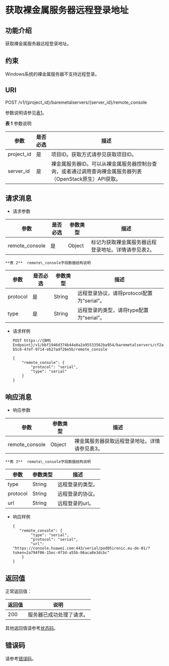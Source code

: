 # 获取裸金属服务器远程登录地址<a name="bms_api_0617"></a>

## 功能介绍<a name="section36781739473"></a>

获取裸金属服务器远程登录地址。

## 约束<a name="section9206551398"></a>

Windows系统的裸金属服务器不支持远程登录。

## URI<a name="section290542681012"></a>

POST /v1/\{project\_id\}/baremetalservers/\{server\_id\}/remote\_console

参数说明请参见[表1](#table9883164201118)。

**表 1**  参数说明

|参数|是否必选|描述|
|--|--|--|
|project_id|是|项目ID。获取方式请参见获取项目ID。|
|server_id|是|裸金属服务器ID。可以从裸金属服务器控制台查询，或者通过调用查询裸金属服务器列表（OpenStack原生）API获取。|


## 请求消息<a name="section1541418147136"></a>

-   请求参数

|参数|是否必选|参数类型|描述|
|--|--|--|--|
|remote_console|是|Object|标记为获取裸金属服务器远程登录地址。详情请参见表2。|


    **表 2**  remote\_console字段数据结构说明

|参数|是否必选|参数类型|描述|
|--|--|--|--|
|protocol|是|String|远程登录协议，请将protocol配置为“serial”。|
|type|是|String|远程登录的类型，请将type配置为“serial”。|


-   请求样例

    ```
    POST https://{BMS Endpoint}/v1/bbf1946d374b44a0a2a95533562ba954/baremetalservers/cf2a8b97-b5c6-47ef-9714-eb27adf26e5b/remote_console
    ```

    ```
    {
        "remote_console": {
            "protocol": "serial",
            "type": "serial"
        }
    }
    ```


## 响应消息<a name="section17719513171920"></a>

-   响应参数

|参数|参数类型|描述|
|--|--|--|
|remote_console|Object|裸金属服务器获取远程登录地址。详情请参见表3。|


    **表 3**  remote\_console字段数据结构说明

|参数|参数类型|描述|
|--|--|--|
|type|String|远程登录的类型。|
|protocol|String|远程登录的协议。|
|url|String|远程登录的url。|


-   响应样例

    ```
    {
       "remote_console": {
            "type": "serial",
            "protocol": "serial",
            "url": "https://console.huawei.com:443/serial/pod05ironic.eu-de-01/?token=2a794f06-15ec-4f3d-a55b-06aca8e3dcbc"
        }
    }
    ```


## 返回值<a name="section868814916514"></a>

正常返回值：

|返回值|说明|
|--|--|
|200|服务器已成功处理了请求。|


其他返回值请参考[状态码](状态码.md)。

## 错误码<a name="section14752650154917"></a>

请参考[错误码](错误码.md)。

